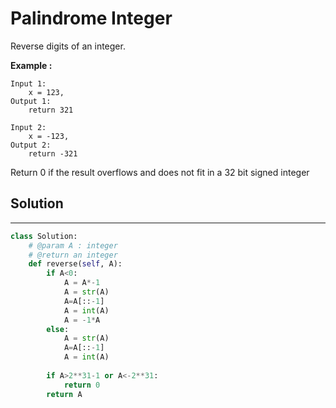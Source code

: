 <h1>Palindrome Integer</h1>

<p>
Reverse digits of an integer.
</p>

<p>
<b>Example :</b>
<br>

    Input 1:
        x = 123,
    Output 1:
        return 321

    Input 2:
        x = -123,
    Output 2:
        return -321
Return 0 if the result overflows and does not fit in a 32 bit signed integer
</p>

<h2>Solution</h2>

***

```python
class Solution:
    # @param A : integer
    # @return an integer
    def reverse(self, A):
        if A<0:
            A = A*-1
            A = str(A)
            A=A[::-1]
            A = int(A)
            A = -1*A
        else:
            A = str(A)
            A=A[::-1]
            A = int(A)
        
        if A>2**31-1 or A<-2**31:
            return 0
        return A
```
